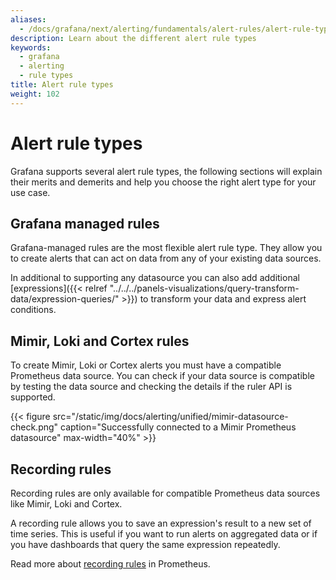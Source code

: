 ```yaml
---
aliases:
  - /docs/grafana/next/alerting/fundamentals/alert-rules/alert-rule-types/
description: Learn about the different alert rule types
keywords:
  - grafana
  - alerting
  - rule types
title: Alert rule types
weight: 102
---
```


# Alert rule types

Grafana supports several alert rule types, the following sections will explain their merits and demerits and help you choose the right alert type for your use case.

## Grafana managed rules

Grafana-managed rules are the most flexible alert rule type. They allow you to create alerts that can act on data from any of your existing data sources.

In additional to supporting any datasource you can also add additional [expressions]({{< relref "../../../panels-visualizations/query-transform-data/expression-queries/" >}}) to transform your data and express alert conditions.

## Mimir, Loki and Cortex rules

To create Mimir, Loki or Cortex alerts you must have a compatible Prometheus data source. You can check if your data source is compatible by testing the data source and checking the details if the ruler API is supported.

{{< figure src="/static/img/docs/alerting/unified/mimir-datasource-check.png" caption="Successfully connected to a Mimir Prometheus datasource" max-width="40%" >}}

## Recording rules

Recording rules are only available for compatible Prometheus data sources like Mimir, Loki and Cortex.

A recording rule allows you to save an expression's result to a new set of time series. This is useful if you want to run alerts on aggregated data or if you have dashboards that query the same expression repeatedly.

Read more about [recording rules](https://prometheus.io/docs/prometheus/latest/configuration/recording_rules/) in Prometheus.
